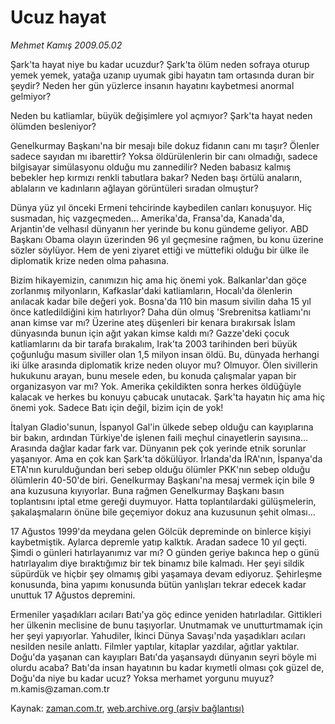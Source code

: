 # Ucuz hayat

*Mehmet Kamış 2009.05.02*

<tr><td class="metin" colspan="2" style="padding-top: 20px; padding-left: 5px; padding-right: 10px;">Şark'ta hayat niye bu kadar ucuzdur? Şark'ta ölüm neden sofraya oturup yemek yemek, yatağa uzanıp uyumak gibi hayatın tam ortasında duran bir şeydir? Neden her gün yüzlerce insanın hayatını kaybetmesi anormal gelmiyor?</td></tr><tr><td class="metin" colspan="2" style="padding-top: 20px; padding-left: 5px; padding-right: 10px;"><p> Neden bu katliamlar, büyük değişimlere yol açmıyor? Şark'ta hayat neden ölümden besleniyor?
<p>Genelkurmay Başkanı'na bir mesajı bile dokuz fidanın canı mı taşır? Ölenler sadece sayıdan mı ibarettir? Yoksa öldürülenlerin bir canı olmadığı, sadece bilgisayar simülasyonu olduğu mu zannedilir? Neden babasız kalmış bebekler hep kırmızı renkli tabutlara bakar? Neden başı örtülü anaların, ablaların ve kadınların ağlayan görüntüleri sıradan olmuştur? 
<p>Dünya yüz yıl önceki Ermeni tehcirinde kaybedilen canları konuşuyor. Hiç susmadan, hiç vazgeçmeden... Amerika'da, Fransa'da, Kanada'da, Arjantin'de velhasıl dünyanın her yerinde bu konu gündeme geliyor. ABD Başkanı Obama olayın üzerinden 96 yıl geçmesine rağmen, bu konu üzerine sözler söylüyor. Hem de yeni ziyaret ettiği ve müttefiki olduğu bir ülke ile diplomatik krize neden olma pahasına. 
<p>Bizim hikayemizin, canımızın hiç ama hiç önemi yok. Balkanlar'dan göçe zorlanmış milyonların, Kafkaslar'daki katliamların, Hocalı'da ölenlerin anılacak kadar bile değeri yok. Bosna'da 110 bin masum sivilin daha 15 yıl önce katledildiğini kim hatırlıyor? Daha dün olmuş 'Srebrenitsa katliamı'nı anan kimse var mı? Üzerine ateş düşenleri bir kenara bırakırsak İslam dünyasında bunun için ağıt yakan kimse kaldı mı? Gazze'deki çocuk katliamlarını da bir tarafa bırakalım, Irak'ta 2003 tarihinden beri büyük çoğunluğu masum siviller olan 1,5 milyon insan öldü. Bu, dünyada herhangi iki ülke arasında diplomatik krize neden oluyor mu? Olmuyor. Ölen sivillerin hukukunu arayan, bunu mesele eden, bu konuda çalışmalar yapan bir organizasyon var mı? Yok. Amerika çekildikten sonra herkes öldüğüyle kalacak ve herkes bu konuyu çabucak unutacak. Şark'ta hayatın hiç ama hiç önemi yok. Sadece Batı için değil, bizim için de yok! 
<p>İtalyan Gladio'sunun, İspanyol Gal'in ülkede sebep olduğu can kayıplarına bir bakın, ardından Türkiye'de işlenen faili meçhul cinayetlerin sayısına... Arasında dağlar kadar fark var. Dünyanın pek çok yerinde etnik sorunlar yaşanıyor. Ama en çok kan Şark'ta dökülüyor. İrlanda'da İRA'nın, İspanya'da ETA'nın kurulduğundan beri sebep olduğu ölümler PKK'nın sebep olduğu ölümlerin 40-50'de biri. Genelkurmay Başkanı'na mesaj vermek için bile 9 ana kuzusuna kıyıyorlar. Buna rağmen Genelkurmay Başkanı basın toplantısını iptal etme gereği duymuyor. Hatta toplantılardaki gülüşmelerin, şakalaşmaların önüne bile geçemiyor dokuz ana kuzusunun şehit olması... 
<p>17 Ağustos 1999'da meydana gelen Gölcük depreminde on binlerce kişiyi kaybetmiştik. Aylarca depremle yatıp kalktık. Aradan sadece 10 yıl geçti. Şimdi o günleri hatırlayanımız var mı? O günden geriye bakınca hep o günü hatırlayalım diye bıraktığımız bir tek binamız bile kalmadı. Her şeyi sildik süpürdük ve hiçbir şey olmamış gibi yaşamaya devam ediyoruz. Şehirleşme konusunda, bina yapımı konusunda bütün yanlışları tekrar edecek kadar unuttuk 17 Ağustos depremini. 
<p>Ermeniler yaşadıkları acıları Batı'ya göç edince yeniden hatırladılar. Gittikleri her ülkenin meclisine de bunu taşıyorlar. Unutmamak ve unutturtmamak için her şeyi yapıyorlar. Yahudiler, İkinci Dünya Savaşı'nda yaşadıkları acıları nesilden nesile anlattı. Filmler yaptılar, kitaplar yazdılar, ağıtlar yaktılar. Doğu'da yaşanan can kayıpları Batı'da yaşansaydı dünyanın seyri böyle mi olurdu acaba? Batı'da insan hayatının bu kadar kıymetli olması çok güzel de, Doğu'da niye bu kadar ucuz? Yoksa merhamet yorgunu muyuz? m.kamis@zaman.com.tr<br/></p></p></p></p></p></p></p></td></tr>

Kaynak: [zaman.com.tr](http://zaman.com.tr/yazar.do?yazino=843970), [web.archive.org (arşiv bağlantısı)](http://web.archive.org/web/20090517102336/http://www.zaman.com.tr:80/yazar.do?yazino=843970)
